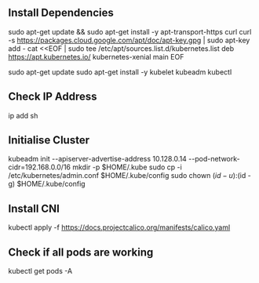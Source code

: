 ## Install Dependencies

sudo apt-get update && sudo apt-get install -y apt-transport-https curl
curl -s https://packages.cloud.google.com/apt/doc/apt-key.gpg | sudo apt-key add -
cat <<EOF | sudo tee /etc/apt/sources.list.d/kubernetes.list
deb https://apt.kubernetes.io/ kubernetes-xenial main
EOF

sudo apt-get update
sudo apt-get install -y kubelet kubeadm kubectl

## Check IP Address

ip add sh

## Initialise Cluster

kubeadm init --apiserver-advertise-address 10.128.0.14 --pod-network-cidr=192.168.0.0/16
mkdir -p $HOME/.kube
sudo cp -i /etc/kubernetes/admin.conf $HOME/.kube/config
sudo chown $(id -u):$(id -g) $HOME/.kube/config

## Install CNI

kubectl apply -f https://docs.projectcalico.org/manifests/calico.yaml

## Check if all pods are working

kubectl get pods -A
